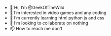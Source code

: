 - 👋 Hi, I’m @GeekOfTheWild
- 👀 I’m interested in video games and any coding
- 🌱 I’m currently learning html python js and css
- 💞️ I’m looking to collaborate on nothing
- 📫 How to reach me don't

<!---
GeekOfTheWild/GeekOfTheWild is a ✨ special ✨ repository because its `README.md` (this file) appears on your GitHub profile.
You can click the Preview link to take a look at your changes.
--->
